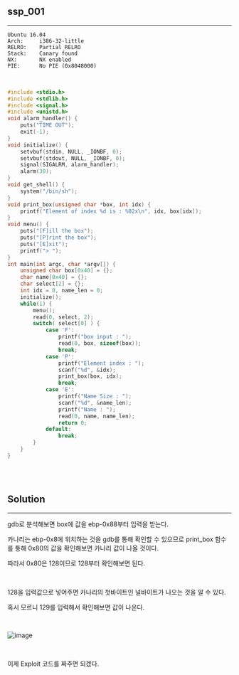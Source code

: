 ## ssp_001
---

```
Ubuntu 16.04
Arch:     i386-32-little
RELRO:    Partial RELRO
Stack:    Canary found
NX:       NX enabled
PIE:      No PIE (0x8048000)
```

<br>

```c
#include <stdio.h>
#include <stdlib.h>
#include <signal.h>
#include <unistd.h>
void alarm_handler() {
    puts("TIME OUT");
    exit(-1);
}
void initialize() {
    setvbuf(stdin, NULL, _IONBF, 0);
    setvbuf(stdout, NULL, _IONBF, 0);
    signal(SIGALRM, alarm_handler);
    alarm(30);
}
void get_shell() {
    system("/bin/sh");
}
void print_box(unsigned char *box, int idx) {
    printf("Element of index %d is : %02x\n", idx, box[idx]);
}
void menu() {
    puts("[F]ill the box");
    puts("[P]rint the box");
    puts("[E]xit");
    printf("> ");
}
int main(int argc, char *argv[]) {
    unsigned char box[0x40] = {};
    char name[0x40] = {};
    char select[2] = {};
    int idx = 0, name_len = 0;
    initialize();
    while(1) {
        menu();
        read(0, select, 2);
        switch( select[0] ) {
            case 'F':
                printf("box input : ");
                read(0, box, sizeof(box));
                break;
            case 'P':
                printf("Element index : ");
                scanf("%d", &idx);
                print_box(box, idx);
                break;
            case 'E':
                printf("Name Size : ");
                scanf("%d", &name_len);
                printf("Name : ");
                read(0, name, name_len);
                return 0;
            default:
                break;
        }
    }
}
```

<br><br>

## Solution
---

gdb로 분석해보면 box에 값을 ebp-0x88부터 입력을 받는다.

카나리는 ebp-0x8에 위치하는 것을 gdb를 통해 확인할 수 있으므로 print_box 함수를 통해 0x80의 값을 확인해보면 카나리 값이 나올 것이다.

따라서 0x80은 128이므로 128부터 확인해보면 된다.

<br>

128을 입력값으로 넣어주면 카나리의 첫바이트인 널바이트가 나오는 것을 알 수 있다.

혹시 모르니 129를 입력해서 확인해보면 값이 나온다.

<br>

![image](https://user-images.githubusercontent.com/52172169/184857362-e5da245e-511d-4fb1-b5b6-8d5f9178df47.png)

<br>

이제 Exploit 코드를 짜주면 되겠다.

<br>

```python

```
